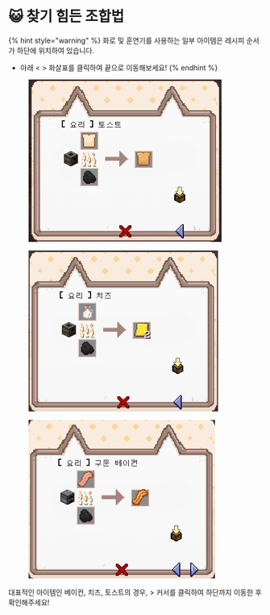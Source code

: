 # 😺 찾기 힘든 조합법

{% hint style="warning" %}
화로 및 훈연기를 사용하는 일부 아이템은 레시피 순서가 하단에 위치하여 있습니다.

* 아래 < > 화살표를 클릭하여 끝으로 이동해보세요!&#x20;
{% endhint %}

<figure><img src="../../../.gitbook/assets/image (2).png" alt=""><figcaption></figcaption></figure>

<figure><img src="../../../.gitbook/assets/image.png" alt=""><figcaption></figcaption></figure>

<figure><img src="../../../.gitbook/assets/image (4).png" alt=""><figcaption></figcaption></figure>



대표적인 아이템인 베이컨, 치즈, 토스트의 경우, > 커서를 클릭하여 하단까지 이동한 후 확인해주세요!
